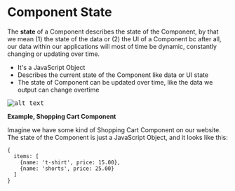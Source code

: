 # Component State

The **state** of a Component describes the state of the Component, by that we mean (1) the state of the data or (2) the UI of a Component bc after all, our data within our applications will most of time be dynamic, constantly changing or updating over time.

* It's a JavaScript Object
* Describes the current state of the Component like data or UI state
* The state of Component can be updated over time, like the data we output can change overtime

<kbd>![alt text](img/babel.png "screenshot")</kbd>

**Example, Shopping Cart Component**

Imagine we have some kind of Shopping Cart Component on our website. The state of the Component is just a JavaScript Object, and it looks like this:

```
{
  items: [
    {name: 't-shirt', price: 15.00},
    {name: 'shorts', price: 25.00}
  ]
}
```

